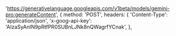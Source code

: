 'https://generativelanguage.googleapis.com/v1beta/models/gemini-pro:generateContent',
                    {
                        method: 'POST',
                        headers: {
                            'Content-Type': 'application/json',
                            'x-goog-api-key': 'AIzaSyAnIN9pRtfPR0SUBnLJNk8nQWagrfYCnak',
                        },